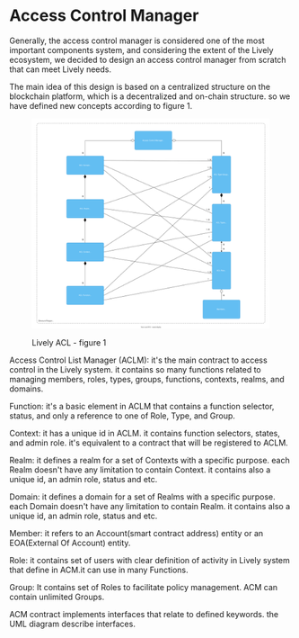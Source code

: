 # Access Control Manager

Generally, the access control manager is considered one of the most important components system, and considering the extent of the Lively ecosystem, we decided to design an access control manager from scratch that can meet Lively needs.

The main idea of this design is based on a centralized structure on the blockchain platform, which is a decentralized and on-chain structure. so we have defined new concepts according to figure 1.

&#x20;

<figure><img src="../.gitbook/assets/lively-token-Page-11.drawio.svg" alt=""><figcaption><p>Lively ACL - figure 1</p></figcaption></figure>

Access Control List Manager (ACLM): it's the main contract to access control in the Lively system. it contains so many functions related to managing members, roles, types, groups, functions, contexts, realms, and domains.

Function: it's a basic element in ACLM that contains a function selector, status, and only a reference to one of Role, Type, and Group.

Context: it has a unique id in ACLM. it contains function selectors, states, and admin role. it's equivalent to a contract that will be registered to ACLM.

Realm: it defines a realm for a set of Contexts with a specific purpose. each Realm doesn't have any limitation to contain Context. it contains also a unique id, an admin role, status and etc.

Domain:  it defines a domain for a set of Realms with a specific purpose. each Domain doesn't have any limitation to contain Realm. it contains also a unique id, an admin role, status and etc.

Member: it refers to an Account(smart contract address) entity or an EOA(External Of Account) entity.

Role: it contains set of users with clear definition of activity in Lively system that define in ACM.it can use in many Functions. &#x20;

Group: It contains set of Roles to facilitate policy management. ACM can contain unlimited Groups.

ACM contract implements interfaces that relate to defined keywords. the UML diagram describe interfaces.

